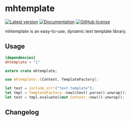 mhtemplate
==========

[![Latest version](https://img.shields.io/crates/v/mhtemplate.svg)](https://crates.io/crates/mhtemplate)
[![Documentation](https://docs.rs/mhtemplate/badge.svg)](https://docs.rs/mhtemplate/)
[![GitHub license](https://img.shields.io/github/license/MHmorgan/rustmhtemplate)](https://github.com/MHmorgan/rustmhtemplate/blob/master/LICENSE)

mhtemplate is an easy-to-use, dynamic text template library.

Usage
-----

```toml
[dependencies]
mhtemplate = "1"
```

```rust
extern crate mhtemplate;

use mhtemplate::{Context, TemplateFactory};

let text = include_str!("text.template");
let tmpl = TemplateFactory::new(&text).parse().unwrap();
let text = tmpl.evaluate(&mut Context::new()).unwrap();
```


Changelog
---------

